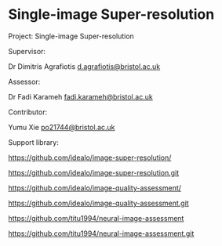# Single-image Super-resolution

Project: Single-image Super-resolution

Supervisor: 

Dr Dimitris Agrafiotis d.agrafiotis@bristol.ac.uk

Assessor:

Dr Fadi Karameh fadi.karameh@bristol.ac.uk

Contributor:

Yumu Xie po21744@bristol.ac.uk 

Support library:

https://github.com/idealo/image-super-resolution/

https://github.com/idealo/image-super-resolution.git

https://github.com/idealo/image-quality-assessment/

https://github.com/idealo/image-quality-assessment.git

https://github.com/titu1994/neural-image-assessment

https://github.com/titu1994/neural-image-assessment.git
